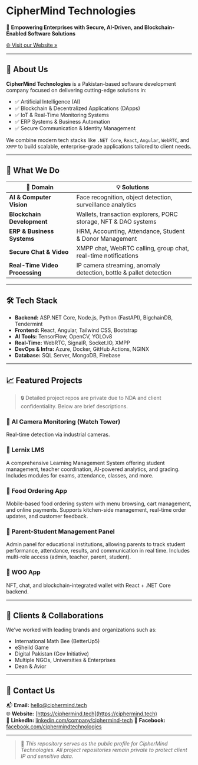# CipherMind Technologies

🚀 **Empowering Enterprises with Secure, AI-Driven, and Blockchain-Enabled Software Solutions**

[🌐 Visit our Website »](https://ciphermind.tech)

---

## 🏢 About Us

**CipherMind Technologies** is a Pakistan-based software development company focused on delivering cutting-edge solutions in:

- ✅ Artificial Intelligence (AI)
- ✅ Blockchain & Decentralized Applications (DApps)
- ✅ IoT & Real-Time Monitoring Systems
- ✅ ERP Systems & Business Automation
- ✅ Secure Communication & Identity Management

We combine modern tech stacks like `.NET Core`, `React`, `Angular`, `WebRTC`, and `XMPP` to build scalable, enterprise-grade applications tailored to client needs.

---

## 🧠 What We Do

| 🧩 Domain | 💡 Solutions |
|----------|--------------|
| **AI & Computer Vision** | Face recognition, object detection, surveillance analytics |
| **Blockchain Development** | Wallets, transaction explorers, PORC storage, NFT & DAO systems |
| **ERP & Business Systems** | HRM, Accounting, Attendance, Student & Donor Management |
| **Secure Chat & Video** | XMPP chat, WebRTC calling, group chat, real-time notifications |
| **Real-Time Video Processing** | IP camera streaming, anomaly detection, bottle & pallet detection |

---

## 🛠️ Tech Stack

- **Backend:** ASP.NET Core, Node.js, Python (FastAPI), BigchainDB, Tendermint
- **Frontend:** React, Angular, Tailwind CSS, Bootstrap
- **AI Tools:** TensorFlow, OpenCV, YOLOv8
- **Real-Time:** WebRTC, SignalR, Socket.IO, XMPP
- **DevOps & Infra:** Azure, Docker, GitHub Actions, NGINX
- **Database:** SQL Server, MongoDB, Firebase

---

## 📈 Featured Projects

> 🔒 Detailed project repos are private due to NDA and client confidentiality. Below are brief descriptions.

### 🔹 AI Camera Monitoring (Watch Tower)
Real-time detection via industrial cameras.

### 🔹 **Lernix LMS**
A comprehensive Learning Management System offering student management, teacher coordination, AI-powered analytics, and grading. Includes modules for exams, attendance, classes, and more.

### 🔹 **Food Ordering App**
Mobile-based food ordering system with menu browsing, cart management, and online payments. Supports kitchen-side management, real-time order updates, and customer feedback.

### 🔹 **Parent-Student Management Panel**
Admin panel for educational institutions, allowing parents to track student performance, attendance, results, and communication in real time. Includes multi-role access (admin, teacher, parent, student).

### 🔹 WOO App
NFT, chat, and blockchain-integrated wallet with React + .NET Core backend.

---

## 🤝 Clients & Collaborations

We’ve worked with leading brands and organizations such as:

- International Math Bee (BetterUp5)
- eSheild Game
- Digital Pakistan (Gov Initiative)
- Multiple NGOs, Universities & Enterprises
- Dean & Avior 

---

## 💼 Contact Us

📬 **Email:** hello@ciphermind.tech  
🌐 **Website:** [https://ciphermind.tech](https://ciphermind.tech)  
🔗 **LinkedIn:** [linkedin.com/company/ciphermind-tech](https://linkedin.com/company/ciphermind-tech)
🔗 **Facebook:** [facebook.com/ciphermindtechnologies](https://www.facebook.com/ciphermindtechnologies)


---

> 🔎 _This repository serves as the public profile for CipherMind Technologies. All project repositories remain private to protect client IP and sensitive data._

